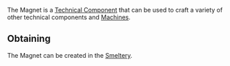 The Magnet is a [Technical Component](https://github.com/Slimefun/Slimefun4/wiki/Technical-Components) that can be used to craft a variety of other technical components and [Machines](https://github.com/Slimefun/Slimefun4/wiki/Electric-Machines).

## Obtaining
The Magnet can be created in the [Smeltery](https://github.com/Slimefun/Slimefun4/wiki/Smeltery).

